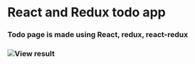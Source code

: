 # React and Redux todo app
### Todo page is made using React, redux, react-redux

### ![View result]()
